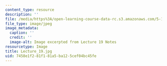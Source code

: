 ```yaml
---
content_type: resource
description: ''
file: /media/https%3A/open-learning-course-data-rc.s3.amazonaws.com/5-111sc-principles-of-chemical-science-fall-2014/7458e1f281f181a5ba125cef04bc45fe_Lecture_19.jpg
file_type: image/jpeg
image_metadata:
  caption: ''
  credit: ''
  image-alt: Image excerpted from Lecture 19 Notes
resourcetype: Image
title: Lecture_19.jpg
uid: 7458e1f2-81f1-81a5-ba12-5cef04bc45fe
---
```

